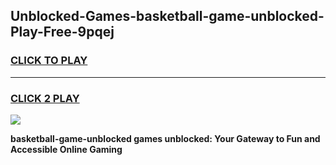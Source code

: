 
## Unblocked-Games-basketball-game-unblocked-Play-Free-9pqej
<h3>
<a href="https://premium76.site?title=basketball-game-unblocked&ref=18A">CLICK TO PLAY</a></h3>
<hr>

<h3>
<a href="https://premium76.site?title=basketball-game-unblocked&ref=18A">CLICK 2 PLAY</a>
  
</h3>

<a href="https://premium76.site?title=basketball-game-unblocked&ref=18A"><img src="https://clearcache.store/games.png"></a>


**basketball-game-unblocked games unblocked: Your Gateway to Fun and Accessible Online Gaming**
